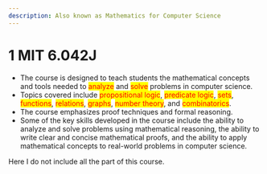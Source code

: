 ```yaml
---
description: Also known as Mathematics for Computer Science
---
```


# 1 MIT 6.042J

* The course is designed to teach students the mathematical concepts and tools needed to <mark style="color:red;">analyze</mark> and <mark style="color:red;">solve</mark> problems in computer science.
* Topics covered include <mark style="color:red;">propositional logic</mark>, <mark style="color:red;">predicate logic</mark>, <mark style="color:red;">sets</mark>, <mark style="color:red;">functions</mark>, <mark style="color:red;">relations</mark>, <mark style="color:red;">graphs</mark>, <mark style="color:red;">number theory</mark>, and <mark style="color:red;">combinatorics</mark>.
* The course emphasizes proof techniques and formal reasoning.
* Some of the key skills developed in the course include the ability to analyze and solve problems using mathematical reasoning, the ability to write clear and concise mathematical proofs, and the ability to apply mathematical concepts to real-world problems in computer science.

Here I do not include all the part of this course.
